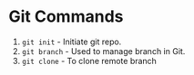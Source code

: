 # Git Commands
1. ``` git init ``` - Initiate git repo.
2. ``` git branch ``` - Used to manage branch in Git.
3. ``` git clone ``` - To clone remote branch